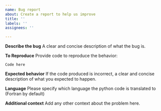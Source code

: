 ```yaml
---
name: Bug report
about: Create a report to help us improve
title: ''
labels: ''
assignees: ''

---
```


**Describe the bug**
A clear and concise description of what the bug is.

**To Reproduce**
Provide code to reproduce the behavior:
```
Code here
```

**Expected behavior**
If the code produced is incorrect, a clear and concise description of what you expected to happen.

**Language**
Please specify which language the python code is translated to (Fortran by default)

**Additional context**
Add any other context about the problem here.
